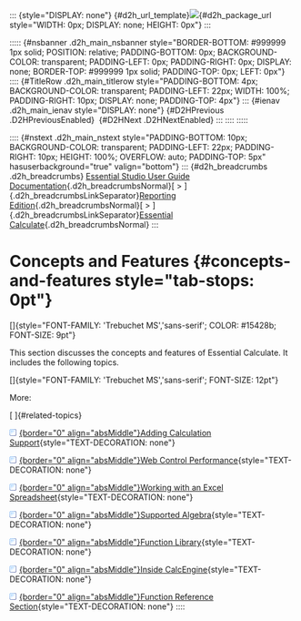 ::: {style="DISPLAY: none"}
[](ms-xhelp:///?Id=d2h_url_template){#d2h_url_template}![](!package_url!){#d2h_package_url style="WIDTH: 0px; DISPLAY: none; HEIGHT: 0px"}
:::

::::: {#nsbanner .d2h_main_nsbanner style="BORDER-BOTTOM: #999999 1px solid; POSITION: relative; PADDING-BOTTOM: 0px; BACKGROUND-COLOR: transparent; PADDING-LEFT: 0px; PADDING-RIGHT: 0px; DISPLAY: none; BORDER-TOP: #999999 1px solid; PADDING-TOP: 0px; LEFT: 0px"}
:::: {#TitleRow .d2h_main_titlerow style="PADDING-BOTTOM: 4px; BACKGROUND-COLOR: transparent; PADDING-LEFT: 22px; WIDTH: 100%; PADDING-RIGHT: 10px; DISPLAY: none; PADDING-TOP: 4px"}
::: {#ienav .d2h_main_ienav style="DISPLAY: none"}
[](ms-xhelp:///?Id=bcc0e4ff-6166-4d28-b544-848be33df86c){#D2HPrevious .D2HPreviousEnabled}  [](ms-xhelp:///?Id=7fbb113b-3964-4927-bfc0-5f191915ae3c){#D2HNext .D2HNextEnabled}
:::
::::
:::::

:::: {#nstext .d2h_main_nstext style="PADDING-BOTTOM: 10px; BACKGROUND-COLOR: transparent; PADDING-LEFT: 22px; PADDING-RIGHT: 10px; HEIGHT: 100%; OVERFLOW: auto; PADDING-TOP: 5px" hasuserbackground="true" valign="bottom"}
::: {#d2h_breadcrumbs .d2h_breadcrumbs}
[Essential Studio User Guide Documentation](ms-xhelp:///?Id=12457748-09e3-4d74-a240-8e049cedf030){.d2h_breadcrumbsNormal}[ \> ]{.d2h_breadcrumbsLinkSeparator}[Reporting Edition](ms-xhelp:///?Id=027aa5b6-6676-4f93-ad23-c20e8c45792e){.d2h_breadcrumbsNormal}[ \> ]{.d2h_breadcrumbsLinkSeparator}[Essential Calculate](ms-xhelp:///?Id=2ea52c7f-a332-43bd-9ca7-2ea0898ff54e){.d2h_breadcrumbsNormal}
:::

# Concepts and Features {#concepts-and-features style="tab-stops: 0pt"}

[]{style="FONT-FAMILY: 'Trebuchet MS','sans-serif'; COLOR: #15428b; FONT-SIZE: 9pt"} 

This section discusses the concepts and features of Essential Calculate. It includes the following topics.

[]{style="FONT-FAMILY: 'Trebuchet MS','sans-serif'; FONT-SIZE: 12pt"} 

More:

[ ]{#related-topics}

[![](button.gif){border="0" align="absMiddle"}Adding Calculation Support](ms-xhelp:///?Id=7fbb113b-3964-4927-bfc0-5f191915ae3c){style="TEXT-DECORATION: none"}

[![](button.gif){border="0" align="absMiddle"}Web Control Performance](ms-xhelp:///?Id=955dbee0-f390-4c6e-877f-f9ecfc3e37b6){style="TEXT-DECORATION: none"}

[![](button.gif){border="0" align="absMiddle"}Working with an Excel Spreadsheet](ms-xhelp:///?Id=86516665-722b-424a-85bc-940f7bb46741){style="TEXT-DECORATION: none"}

[![](button.gif){border="0" align="absMiddle"}Supported Algebra](ms-xhelp:///?Id=ae3545fe-822a-47ab-a6bb-b0b88da9520a){style="TEXT-DECORATION: none"}

[![](button.gif){border="0" align="absMiddle"}Function Library](ms-xhelp:///?Id=7f22dd56-cc2a-4a7f-bce3-060b1c950040){style="TEXT-DECORATION: none"}

[![](button.gif){border="0" align="absMiddle"}Inside CalcEngine](ms-xhelp:///?Id=62aefe41-8f1a-4067-a820-8a2339080e94){style="TEXT-DECORATION: none"}

[![](button.gif){border="0" align="absMiddle"}Function Reference Section](ms-xhelp:///?Id=64c2cb3d-2548-4fe4-b0d1-0c2249ee26c8){style="TEXT-DECORATION: none"}
::::
